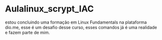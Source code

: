 # Aulalinux_scrypt_IAC
estou concluindo uma formação em Linux Fundamentals na plataforma dio.me, esse é um desafio desse curso, esses comandos já é uma realidade e fazem parte de mim.
